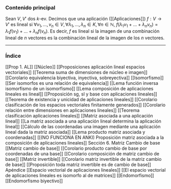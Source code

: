 ### Contenido principal

Sean $V, V'$ dos $k$-ev. Decimos que una aplicación ([[Aplicaciones]]) $f: V \rightarrow V'$ es lineal si $\forall v_1 , \dots, v_n \in V, \forall \lambda_1, \dots, \lambda_n \in K, \forall n \in \mathbb{N}$, $f(\lambda_1 v_1 + \dots + \lambda_n v_n) = \lambda_1 f(v_1) + \dots + \lambda_n f(v_n)$. Es decir, $f$ es lineal si la imagen de una combinación lineal de $n$ vectores es la combinación lineal de la imagen de los $n$ vectores.

--- 
### Índice
[[Prop 1. AL]]
[[Núcleo]]
[[Proposiciones aplicación lineal espacios vectoriales]]
[[Teorema suma de dimensiones de núcleo e imagen]]
[[Corolario equivalencia biyectiva, inyectiva, sobreyectiva]]
[[Isomorfismo]]
[[Ser isomorfos es una relación de equivalencia]]
[[Lema función inversa isomorfismo de un isomorfismo]]
[[Lema composición de aplicaciones lineales es lineal]]
[[Proposición sg, sl y base con aplicaciones lineales]]
[[Teorema de existencia y unicidad de aplicaciones lineales]]
[[Corolario clasificación de los espacios vectoriales finitamente generados]]
[[Corolario relación entre dimensiones en aplicaciones lineales]]
[[Teorema clasificación aplicaciones lineales]]
[[Matriz asociada a una aplicación lineal]]
[[La matriz asociada a una aplicación lineal determina la aplicación lineal]]
[[Cálculo de las coordenadas una imagen mediante una aplicación lineal dada la matriz asociada]]
[[Lema producto matriz asociada y coordenadas]]
[[(NO FUNCIONA EN ANKI) Proposición matriz asociada a la composición de aplicaciones lineales]]
Sección 6. Matriz Cambio de base
[[Matriz cambio de base]]
[[Corolario producto cambio de base por coordenadas de una base]]
[[Corolario composición de matriz cambio de base]]
[[Matriz invertible]]
[[Corolario matriz invertible de la matriz cambio de base]]
[[Proposición toda matriz invertible es de cambio de base]]
Apéndice
[[Espacio vectorial de aplicaciones lineales]]
[[El espacio vectorial de aplicaciones lineales es isomorfo al de matrices]]
[[Endomorfismo]]
[[Endomorfismo biyectivo]]



